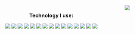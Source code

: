 

<img align="right" src="https://github-readme-stats.vercel.app/api/top-langs/?username=bartoszsiedlecki&theme=github_dark">
<h3 align="center">Technology I use:</h3>
<div align="center">
  <img src="https://img.shields.io/badge/Angular-DD0031?logo=Angular&logoColor=ffffff&style=for-the-badge" />
  <img src="https://img.shields.io/badge/vuejs-%2335495e.svg?style=for-the-badge&logo=vuedotjs&logoColor=%234FC08D" />
  <img src="https://img.shields.io/badge/Vue-DD0031?logo=Angular&logoColor=ffffff&style=for-the-badge" />
  <img src="https://img.shields.io/badge/TypeScript-3178C6?logo=TypeScript&logoColor=ffffff&style=for-the-badge" />
  <img src="https://img.shields.io/badge/JavaScript-F7DF1E?logo=JavaScript&logoColor=000000&style=for-the-badge" />
  <img src="https://img.shields.io/badge/node.js-6DA55F?style=for-the-badge&logo=node.js&logoColor=white" />
  <img src="https://img.shields.io/badge/HTML5-E34F26?logo=HTML5&logoColor=ffffff&style=for-the-badge" />
  <img src="https://img.shields.io/badge/CSS3-1572B6?logo=CSS3&logoColor=ffffff&style=for-the-badge" />
  <img src="https://img.shields.io/badge/Sass-CC6699?logo=Sass&logoColor=ffffff&style=for-the-badge" />
  <img src="https://img.shields.io/badge/Tailwind-06B6D4?logo=Tailwind CSS&logoColor=ffffff&style=for-the-badge" />
  <img src="https://img.shields.io/badge/PostgreSQL-4169E1?logo=PostgreSQL&logoColor=ffffff&style=for-the-badge" />
  <img src="https://img.shields.io/badge/MySQL-4479A1?logo=MySQL&logoColor=ffffff&style=for-the-badge" />
  <img src="https://img.shields.io/badge/Git-F05032?logo=Git&logoColor=ffffff&style=for-the-badge" />
  <img src="https://img.shields.io/badge/GitHub-181717?logo=GitHub&logoColor=ffffff&style=for-the-badge" />
  <img src="https://img.shields.io/badge/figma-%23F24E1E.svg?style=for-the-badge&logo=figma&logoColor=white" />
</div>
